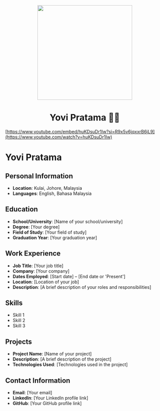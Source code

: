 <div align="center"><img src="https://github.com/drshahizan/learn-github/blob/58085070cec37886e342d361f69339bd6835f5bc/profile/yovipratama/prof.jpeg" width="300" /></div>
<h1 align="center">Yovi Pratama 👨‍💻</h1>

[https://www.youtube.com/embed/huKDsuDr1Iw?si=R9x5v6jqxxrB6jL9](https://www.youtube.com/watch?v=huKDsuDr1Iw)

# Yovi Pratama

## Personal Information

- **Location**: Kulai, Johore, Malaysia
- **Languages**: English, Bahasa Malaysia

## Education

- **School/University**: [Name of your school/university]
- **Degree**: [Your degree]
- **Field of Study**: [Your field of study]
- **Graduation Year**: [Your graduation year]

## Work Experience

- **Job Title**: [Your job title]
- **Company**: [Your company]
- **Dates Employed**: [Start date] – [End date or 'Present']
- **Location**: [Location of your job]
- **Description**: [A brief description of your roles and responsibilities]

## Skills

- Skill 1
- Skill 2
- Skill 3

## Projects

- **Project Name**: [Name of your project]
- **Description**: [A brief description of the project]
- **Technologies Used**: [Technologies used in the project]

## Contact Information

- **Email**: [Your email]
- **LinkedIn**: [Your LinkedIn profile link]
- **GitHub**: [Your GitHub profile link]
